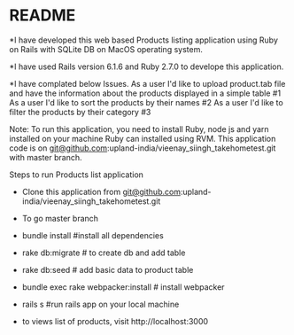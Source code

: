 # README

*I have developed this web based Products listing application using Ruby on Rails with SQLite DB on MacOS operating system.

*I have used Rails version 6.1.6 and Ruby 2.7.0 to develope this application.

*I have complated below Issues.
    As a user I'd like to upload product.tab file and have the information about the products displayed in a simple table #1 
    As a user I'd like to sort the products by their names #2 
    As a user I'd like to filter the products by their category #3 
     

Note: 
To run this application, you need to install Ruby, node js and yarn installed on your machine
Ruby can installed using RVM.
This application code is on git@github.com:upland-india/vieenay_siingh_takehometest.git with master branch.


Steps to run Products list application

* Clone this application from git@github.com:upland-india/vieenay_siingh_takehometest.git

* To go master branch 

* bundle install #install all dependencies

* rake db:migrate # to create db and add table

* rake db:seed  # add basic data to product table

* bundle exec rake webpacker:install  # install webpacker

* rails s  #run rails app on your local machine

* to views list of products,  visit http://localhost:3000
